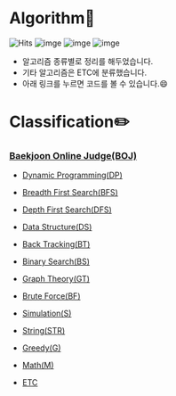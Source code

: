 # Algorithm:star2:

![Hits](https://hits.seeyoufarm.com/api/count/incr/badge.svg?url=https%3A%2F%2Fgithub.com%2Fmsmn1729%2FAlgorithm&count_bg=%2306A1F1&title_bg=%23555555&icon=iconify.svg&icon_color=%23FFFFFF&title=hits&edge_flat=false)
![imge](https://img.shields.io/badge/ProjectType-SingleStudy-green)
![imge](https://img.shields.io/badge/Language-c++-yellow)
![imge](https://img.shields.io/badge/Tools-Xcode-red)

- 알고리즘 종류별로 정리를 해두었습니다.
- 기타 알고리즘은 ETC에 분류했습니다.
- 아래 링크를 누르면 코드를 볼 수 있습니다.😄

# Classification:pencil2:

### [Baekjoon Online Judge(BOJ)](https://www.acmicpc.net/)

- [Dynamic Programming(DP)](https://github.com/msmn1729/Algorithm/tree/master/BOJ/DynamicProgramming(DP) )

- [Breadth First Search(BFS)](https://github.com/msmn1729/Algorithm/tree/master/BOJ/BreadthFirstSearch(BFS) )

- [Depth First Search(DFS)](https://github.com/msmn1729/Algorithm/tree/master/BOJ/DepthFirstSearch(DFS) )

- [Data Structure(DS)](https://github.com/msmn1729/Algorithm/tree/master/BOJ/DataStructure(DS) )

- [Back Tracking(BT)](https://github.com/msmn1729/Algorithm/tree/master/BOJ/BackTracking(BT) )

- [Binary Search(BS)](https://github.com/msmn1729/Algorithm/tree/master/BOJ/BinarySearch(BS) )

- [Graph Theory(GT)](https://github.com/msmn1729/Algorithm/tree/master/BOJ/GraphTheory(GT) )

- [Brute Force(BF)](https://github.com/msmn1729/Algorithm/tree/master/BOJ/BruteForce(BF) )

- [Simulation(S)](https://github.com/msmn1729/Algorithm/tree/master/BOJ/Simulation(S) )

- [String(STR)](https://github.com/msmn1729/Algorithm/tree/master/BOJ/String(STR) )

- [Greedy(G)](https://github.com/msmn1729/Algorithm/tree/master/BOJ/Greedy(G) )

- [Math(M)](https://github.com/msmn1729/Algorithm/tree/master/BOJ/Math(M) )

- [ETC](https://github.com/msmn1729/Algorithm/tree/master/BOJ/ETC)
